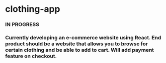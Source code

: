 # clothing-app

### IN PROGRESS

### Currently developing an e-commerce website using React. End product should be a website that allows you to browse for certain clothing and be able to add to cart. Will add payment feature on checkout.


